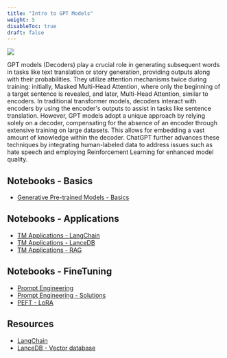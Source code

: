 ```yaml
---
title: "Intro to GPT Models"
weight: 5
disableToc: true
draft: false
---
```



![](http://jalammar.github.io/images/gpt2/gpt2-sizes-hyperparameters-3.png)

GPT models (Decoders) play a crucial role in generating subsequent words in tasks like text translation or story generation, providing outputs along with their probabilities. They utilize attention mechanisms twice during training: initially, Masked Multi-Head Attention, where only the beginning of a target sentence is revealed, and later, Multi-Head Attention, similar to encoders. In traditional transformer models, decoders interact with encoders by using the encoder's outputs to assist in tasks like sentence translation. However, GPT models adopt a unique approach by relying solely on a decoder, compensating for the absence of an encoder through extensive training on large datasets. This allows for embedding a vast amount of knowledge within the decoder. ChatGPT further advances these techniques by integrating human-labeled data to address issues such as hate speech and employing Reinforcement Learning for enhanced model quality.

## Notebooks - Basics

* [Generative Pre-trained Models - Basics](https://colab.research.google.com/github/aaubs/ds-master/blob/main/notebooks/M3_3_NLG_4.ipynb)

## Notebooks - Applications

* [TM Applications - LangChain](https://colab.research.google.com/github/aaubs/ds-master/blob/main/notebooks/M3_3_Into_LangChain.ipynb)
* [TM Applications - LanceDB](https://colab.research.google.com/github/aaubs/ds-master/blob/main/notebooks/M3_3_LanceDB_v2.ipynb)
* [TM Applications - RAG](https://colab.research.google.com/github/aaubs/ds-master/blob/main/notebooks/M3_3_NLG_3_RAG_Mistral_v1.ipynb)

## Notebooks - FineTuning

* [Prompt Engineering](https://colab.research.google.com/github/aaubs/ds-master/blob/main/notebooks/M3_3_NLG_prompt_engineering_v2_econstudents.ipynb)
* [Prompt Engineering - Solutions](https://colab.research.google.com/github/aaubs/ds-master/blob/main/notebooks/M3_3_NLG_prompt_engineering_v2_econstudents_Solutions.ipynb)
* [PEFT - LoRA](https://colab.research.google.com/github/aaubs/ds-master/blob/main/notebooks/M3_3_Finetune_opt_bnb_peft.ipynb)


## Resources

- [LangChain](https://python.langchain.com/docs/get_started/quickstart)
- [LanceDB - Vector database](https://lancedb.github.io/lancedb/)